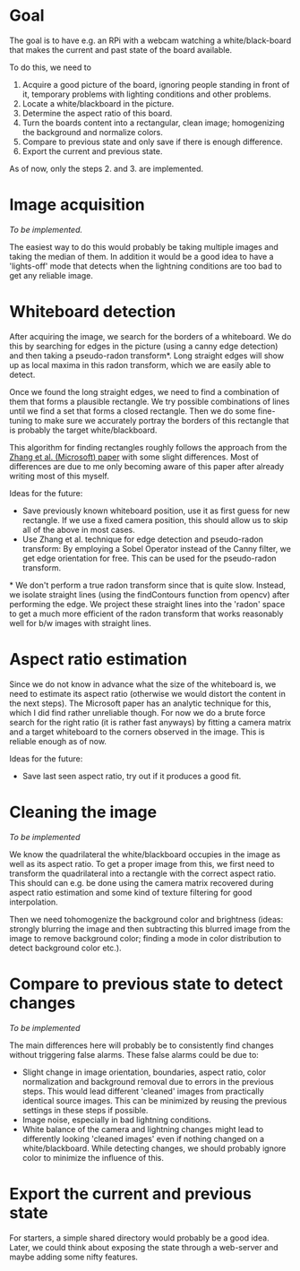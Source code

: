 # Goal
The goal is to have e.g. an RPi with a webcam watching a
white/black-board that makes the current and past state of the board
available.

To do this, we need to

 1. Acquire a good picture of the board, ignoring people standing in
 front of it, temporary problems with lighting conditions and other
 problems.
 2. Locate a white/blackboard in the picture.
 3. Determine the aspect ratio of this board.
 4. Turn the boards content into a rectangular, clean image;
 homogenizing the background and normalize colors.
 5. Compare to previous state and only save if there is enough difference.
 6. Export the current and previous state.

As of now, only the steps 2. and 3. are implemented.

# Image acquisition

*To be implemented.*

The easiest way to do this would probably be taking multiple images
and taking the median of them. In addition it would be a good idea to
have a 'lights-off' mode that detects when the lightning conditions
are too bad to get any reliable image.

# Whiteboard detection

After acquiring the image, we search for the borders of a
whiteboard. We do this by searching for edges in the picture (using a
canny edge detection) and then taking a pseudo-radon transform\*.
Long straight edges will show up as local maxima in this radon
transform, which we are easily able to detect.

Once we found the long straight edges, we need to find a combination
of them that forms a plausible rectangle. We try possible combinations
of lines until we find a set that forms a closed rectangle. Then we do
some fine-tuning to make sure we accurately portray the borders of
this rectangle that is probably the target white/blackboard.

This algorithm for finding rectangles roughly follows the approach
from the [Zhang et
al. (Microsoft) paper](http://research.microsoft.com/en-us/um/people/zhang/WhiteboardIt/)
with some slight differences. Most of differences are due to me only
becoming aware of this paper after already writing most of this myself.


Ideas for the future:

 * Save previously known whiteboard position, use  it as first guess
   for new rectangle. If we use a fixed camera position, this should
   allow us to skip all of the above in most cases.
 * Use Zhang et al. technique for edge detection and pseudo-radon
   transform: By employing a Sobel Operator instead of the Canny
   filter, we get edge orientation for free. This can be used for the
   pseudo-radon transform.

\* We don't perform a true radon transform since that is quite
  slow. Instead, we isolate straight lines (using the findContours function
  from opencv) after performing the edge. We project these straight
  lines into the 'radon' space to get a much more efficient of the
  radon transform that works reasonably well for b/w images with
  straight lines.

# Aspect ratio estimation

Since we do not know in advance what the size of the whiteboard is, we
need to estimate its aspect ratio (otherwise we would distort the
content in the next steps). The Microsoft paper has an analytic
technique for this, which I did find rather unreliable though. For now
we do a brute force search for the right ratio (it is rather fast
anyways) by fitting a camera matrix and a target whiteboard to the
corners observed in the image. This is reliable enough as of now.

Ideas for the future:

 * Save last seen aspect ratio, try out if it produces a good fit.

# Cleaning the image

*To be implemented*

We know the quadrilateral the white/blackboard occupies in the image
as well as its aspect ratio. To get a proper image from this, we first
need to transform the quadrilateral into a rectangle with the correct
aspect ratio. This should can e.g. be done using the camera matrix
recovered during aspect ratio estimation and some kind of texture
filtering for good interpolation.

Then we need tohomogenize the background color and brightness
(ideas: strongly blurring the image and then subtracting this blurred image
from the image to remove background color; finding a mode in color
distribution to detect background color etc.).

# Compare to previous state to detect changes

*To be implemented*

The main differences here will probably be to consistently find
changes without triggering false alarms. These false alarms could be
due to:

 * Slight change in image orientation, boundaries, aspect ratio, color
 normalization and background removal due to errors in the previous
 steps. This would lead different 'cleaned' images from practically
 identical source images. This can be minimized by reusing the
 previous settings in these steps if possible.
 * Image noise, especially in bad lightning conditions.
 * White balance of the camera and lightning changes might lead to
 differently looking 'cleaned images' even if nothing changed on a
 white/blackboard. While detecting changes, we should probably
 ignore color to minimize the influence of this.

# Export the current and previous state

For starters, a simple shared directory would probably be a good
idea. Later, we could think about exposing the state through a
web-server and maybe adding some nifty features.